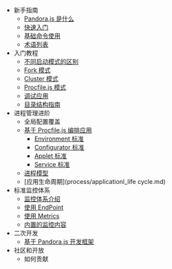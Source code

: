 - 新手指南
    - [Pandora.js 是什么](intro/index.md)
    - [快速入门](intro/quickstart.md)
    - [基础命令使用](intro/command.md) 
    - [术语列表](intro/keyword.md) 
- 入门教程
    - [不同启动模式的区别](kinds_of_startup.md) 
    - [Fork 模式](fork_mode.md) 
    - [Cluster 模式](cluster_mode.md) 
    - [Procfile.js 模式](procfile_mode.md)
    - [调试应用](debug.md) 
    - [目录结构指南](dir.md)
- 进程管理进阶
    - 全局配置覆盖
    - [基于 Procfile.js 编排应用](custom_procfile.md) 
        - [Environment 标准](environment_std.md) 
        - [Configurator 标准](configurator_std.md) 
        - [Applet 标准](applet_std.md) 
        - [Service 标准](service_std.md) 
    - [进程模型](process/process_model.md) 
    - [应用生命周期](process/applicationl_life cycle.md) 
- 标准监控体系
    - [监控体系介绍](monitor/index.md) 
    - [使用 EndPoint](monitor/endpoint.md)
    - [使用 Metrics](monitor/metrics.md)
    - [内置的监控内容](monitor/monitor_inner.md)
- 二次开发
    - [基于 Pandora.js 开发框架](develop_framework_with_pandora.md) 
- 社区和开放
    - 如何贡献 
